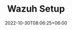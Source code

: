 ---
title: "Wazuh Setup"
date: 2022-10-30T08:06:25+06:00
description: the Setup of Wazuh SIEM and Log aggregation
menu:
  sidebar:
    name: Wazuh Setup
    identifier: wazuh
    parent: HomeLab
    weight: 10

tags: ["Homelab","Network","SIEM"]
categories: ["Basic"]
---